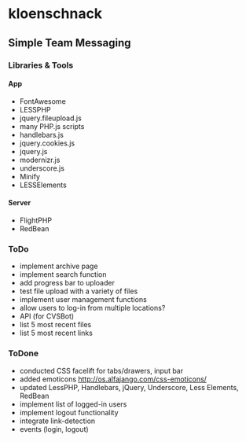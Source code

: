# kloenschnack

## Simple Team Messaging

### Libraries & Tools

#### App

* FontAwesome
* LESSPHP
* jquery.fileupload.js
* many PHP.js scripts
* handlebars.js
* jquery.cookies.js
* jquery.js
* modernizr.js
* underscore.js
* Minify
* LESSElements

#### Server

* FlightPHP
* RedBean

### ToDo

* implement archive page
* implement search function
* add progress bar to uploader
* test file upload with a variety of files
* implement user management functions
* allow users to log-in from multiple locations?
* API (for CVSBot)
* list 5 most recent files
* list 5 most recent links

### ToDone

* conducted CSS facelift for tabs/drawers, input bar
* added emoticons http://os.alfajango.com/css-emoticons/
* updated LessPHP, Handlebars, jQuery, Underscore, Less Elements, RedBean
* implement list of logged-in users
* implement logout functionality
* integrate link-detection
* events (login, logout)
